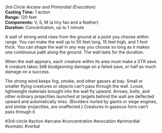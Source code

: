 *3rd-Circle Arcane and Primordial (Evocation)*  
**Casting Time:** 1 action  
**Range:** 120 feet  
**Components:** V, S, M (a tiny fan and a feather)  
**Duration:** Concentration, up to 1 minute

A wall of strong wind rises from the ground at a point you choose within range. You can make the wall up to 50 feet long, 15 feet high, and 1 foot thick. You can shape the wall in any way you choose so long as it makes one continuous path along the ground. The wall lasts for the duration.

When the wall appears, each creature within its area must make a STR save. A creature takes 3d8 bludgeoning damage on a failed save, or half as much damage on a success.

The strong wind keeps fog, smoke, and other gasses at bay. Small or smaller flying creatures or objects can’t pass through the wall. Loose, lightweight materials brought into the wall fly upward. Arrows, bolts, and other ordinary projectiles launched at targets behind the wall are deflected upward and automatically miss. (Boulders hurled by giants or siege engines, and similar projectiles, are unaffected.) Creatures in gaseous form can’t pass through it.

#3rd-circle #action #arcane #concentration #evocation #primordial #somatic #verbal
